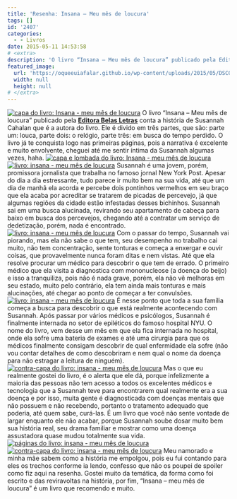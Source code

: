 ```yaml
---
title: 'Resenha: Insana – Meu mês de loucura'
tags: []
id: '2407'
categories:
  - - Livros
date: 2015-05-11 14:53:58
# <extra>
description: 'O livro “Insana – Meu mês de loucura” publicado pela Editora Belas Letras conta a história de Susannah Cahalan que é a autora do livro. Ele é divido em três partes, que são: parte um: louca, parte dois: o relógio, parte três: em busca do tempo perdido. O livro já te conquista logo nas primeiras páginas, pois a narrativa é excelente e muito envolvente, cheguei até me sentir íntima da Susannah algumas vezes, haha. Susannah é uma jovem, porém, promissora jornalista que trabalha no famoso jornal New York Post. Apesar do dia a dia estressante, tudo parece ir muito bem na sua vida, até que um dia de manhã ela acorda e percebe dois pontinhos vermelhos em seu braço que ela acaba por acreditar se tratarem de picadas de percevejo, já que algumas regiões da cidade estão infestadas desses bichinhos. &hellip;'
featured_image: 
  url: 'https://oqueeuiafalar.github.io/wp-content/uploads/2015/05/DSC03722-1024x768.jpg'
  width: null
  height: null
# </extra>
---
```


[![capa do livro: Insana - meu mês de loucura](/wp-content/uploads/2015/05/DSC03722-1024x768.jpg)](/wp-content/uploads/2015/05/DSC03722.jpg) O livro “Insana – Meu mês de loucura” publicado pela **[Editora Belas Letras](http://belasletras.com.br/detalhe-livro.php?t=Insana:%20meu%20m%C3%AAs%20de%20loucura&livro=55)** conta a história de Susannah Cahalan que é a autora do livro. Ele é divido em três partes, que são: parte um: louca, parte dois: o relógio, parte três: em busca do tempo perdido. O livro já te conquista logo nas primeiras páginas, pois a narrativa é excelente e muito envolvente, cheguei até me sentir íntima da Susannah algumas vezes, haha. [![capa e lombada do livro: Insana - meu mês de loucura ](/wp-content/uploads/2015/05/DSC03723-1024x768.jpg)](/wp-content/uploads/2015/05/DSC03723.jpg) [![livro: insana - meu mês de loucura ](/wp-content/uploads/2015/05/DSC03726-1024x768.jpg)](/wp-content/uploads/2015/05/DSC03726.jpg) Susannah é uma jovem, porém, promissora jornalista que trabalha no famoso jornal New York Post. Apesar do dia a dia estressante, tudo parece ir muito bem na sua vida, até que um dia de manhã ela acorda e percebe dois pontinhos vermelhos em seu braço que ela acaba por acreditar se tratarem de picadas de percevejo, já que algumas regiões da cidade estão infestadas desses bichinhos. Susannah sai em uma busca alucinada, revirando seu apartamento de cabeça para baixo em busca dos percevejos, chegando até a contratar um serviço de dedetização, porém, nada é encontrado. [![livro: insana - meu mês de loucura ](/wp-content/uploads/2015/05/DSC03728-1024x768.jpg)](/wp-content/uploads/2015/05/DSC03728.jpg) Com o passar do tempo, Susannah vai piorando, mas ela não sabe o que tem, seu desempenho no trabalho cai muito, não tem concentração, sente tonturas e começa a enxergar e ouvir coisas, que provavelmente nunca foram ditas e nem vistas. Até que ela resolve procurar um médico para descobrir o que tem de errado. O primeiro médico que ela visita a diagnostica com mononucleose (a doença do beijo) e isso a tranquiliza, pois não é nada grave, porém, ela não vê melhoras em seu estado, muito pelo contrário, ela tem ainda mais tonturas e mais alucinações, até chegar ao ponto de começar a ter convulsões. [![livro: insana - meu mês de loucura ](/wp-content/uploads/2015/05/DSC03727-1024x768.jpg)](/wp-content/uploads/2015/05/DSC03727.jpg) É nesse ponto que toda a sua família começa a busca para descobrir o que está realmente acontecendo com Susannah. Após passar por vários médicos e psicólogos, Susannah é finalmente internada no setor de epiléticos do famoso hospital NYU. O nome do livro, vem desse um mês em que ela fica internada no hospital, onde ela sofre uma bateria de exames e até uma cirurgia para que os médicos finalmente consigam descobrir de qual enfermidade ela sofre (não vou contar detalhes de como descobriram e nem qual o nome da doença para não estragar a leitura de ninguém). [![contra-capa do livro: insana - meu mês de loucura ](/wp-content/uploads/2015/05/DSC03729-1024x768.jpg)](/wp-content/uploads/2015/05/DSC03729.jpg) Mas o que eu realmente gostei do livro, é o alerta que ele dá, porque infelizmente a maioria das pessoas não tem acesso a todos os excelentes médicos e tecnologia que a Susannah teve para encontrarem qual realmente era a sua doença e por isso, muita gente é diagnosticada com doenças mentais que não possuem e não recebendo, portanto o tratamento adequado que poderia, até quem sabe, curá-las. É um livro que você não sente vontade de largar enquanto ele não acabar, porque Susannah soube dosar muito bem sua história real, seu drama familiar e mostrar como uma doença assustadora quase mudou totalmente sua vida. [![páginas do livro: insana - meu mês de loucura ](/wp-content/uploads/2015/05/DSC03724-1024x768.jpg)](/wp-content/uploads/2015/05/DSC03724.jpg) [![contra-capa do livro: insana - meu mês de loucura ](/wp-content/uploads/2015/05/DSC03725-1024x768.jpg)](/wp-content/uploads/2015/05/DSC03725.jpg) Meu namorado e minha mãe sabem como a história me empolgou, pois eu fui contando para eles os trechos conforme ia lendo, confesso que não os poupei de spoiler como fiz aqui na resenha. Gostei muito da temática, da forma como foi escrito e das reviravoltas na história, por fim, “Insana – meu mês de loucura” é um livro que recomendo e muito.
